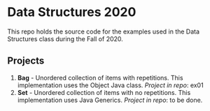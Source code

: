 # Data Structures 2020
This repo holds the source code for the examples used in the Data Structures class during the Fall of 2020. 

## Projects
1. **Bag** - Unordered collection of items with repetitions. This implementation uses the Object Java class. *Project in repo*: ex01
1. **Set** - Unordered collection of items with no repetitions. This implementation uses Java Generics. *Project in repo*: to be done.
